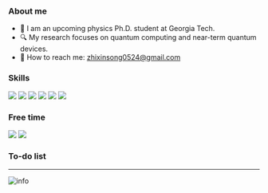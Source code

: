 ### About me

- :telescope: I am an upcoming physics Ph.D. student at Georgia Tech. 
- :mag: My research focuses on quantum computing and near-term quantum devices.
- :email: How to reach me: zhixinsong0524@gmail.com


### Skills 
![](https://img.shields.io/badge/Python-blue.svg?style=flat-square&logo=python)
![](https://img.shields.io/badge/Julia-green.svg?style=flat-square&logo=julia)
![](https://img.shields.io/badge/Qiskit-black.svg?style=flat-square&logo=qiskit)
![](https://img.shields.io/badge/Mathematica-orange.svg?style=flat-square&logo=wolfram-mathematica)
![](https://img.shields.io/badge/TensorFlow-blue.svg?style=flat-square&logo=tensorflow)
![](https://img.shields.io/badge/Adobe%20Illustrator-white.svg?style=flat-square&logo=adobe-illustrator)




### Free time
![](https://img.shields.io/badge/-Nintendo%20Switch-e60012?style=flat-square&logo=nintendo%20switch&logoColor=ffffff)
![](https://img.shields.io/badge/Steam-171a21?style=flat-square&logo=steam&logoColor=ffffff)


### To-do list


---

![info](https://github-readme-stats.vercel.app/api?username=kaminotesf&show_icons=true&count_private=true&hide=prs&theme=dark)

<!--
**kaminotesf/kaminotesf** is a ✨ _special_ ✨ repository because its `README.md` (this file) appears on your GitHub profile.

Here are some ideas to get you started:

- 🔭 I’m currently working on ...
- 🌱 I’m currently learning ...
- 👯 I’m looking to collaborate on ...
- 🤔 I’m looking for help with ...
- 💬 Ask me about ...
- 📫 How to reach me: ...
- 😄 Pronouns: ...
- ⚡ Fun fact: ...
-->
